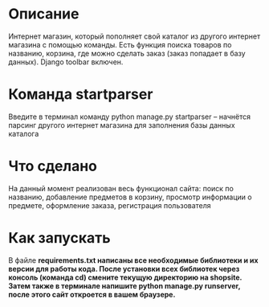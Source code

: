 # Описание
Интернет магазин, который пополняет свой каталог из другого интернет магазина с помощью команды. Есть функция поиска товаров по названию, корзина, где можно сделать заказ (заказ попадает в базу данных). Django toolbar включен.
# Команда startparser
Введите в терминал команду python manage.py startparser – начнётся парсинг другого интернет магазина для заполнения базы данных каталога
# Что сделано
На данный момент реализован весь функционал сайта: поиск по названию, добавление предметов в корзину, просмотр информации о предмете, оформление заказа, регистрация пользователя
# Как запускать
В файле <b>requirements.txt<b> написаны все необходимые библиотеки и их версии для работы кода. После установки всех библиотек через консоль (команда cd) смените текущую директорию на shopsite. Затем также в терминале напишите <b>python manage.py runserver<b>, после этого сайт откроется в вашем браузере.
